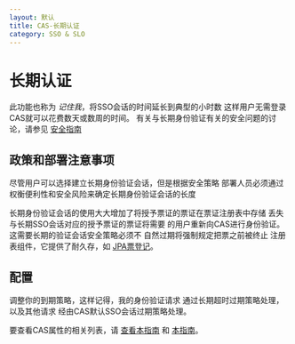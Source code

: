 ```yaml
---
layout: 默认
title: CAS-长期认证
category: SSO & SLO
---
```


# 长期认证

此功能也称为 *记住我*，将SSO会话的时间延长到典型的小时数 这样用户无需登录CAS就可以花费数天或数周的时间。 有关与长期身份验证有关的安全问题的讨论，请参见 [安全指南](../planning/Security-Guide.html)

## 政策和部署注意事项

尽管用户可以选择建立长期身份验证会话，但是根据安全策略 部署人员必须通过权衡便利性和安全风险来确定长期身份验证会话的长度

长期身份验证会话的使用大大增加了将授予票证的票证在票证注册表中存储 丢失与长期SSO会话对应的授予票证的票证将需要 的用户重新向CAS进行身份验证。 这需要长期的验证会话安全策略必须不 自然过期将强制规定把票之前被终止 注册表组件，它提供了耐久存，如 [JPA票登记](../ticketing/JPA-Ticket-Registry.html)。

## 配置

调整你的到期策略，这样记得，我的身份验证请求 通过长期超时过期策略处理，以及其他请求 经由CAS默认SSO会话过期策略处理。

要查看CAS属性的相关列表，请 [查看本指南](../configuration/Configuration-Properties.html#ticket-granting-cookie) 和 [本指南](../configuration/Configuration-Properties.html#remember-me)。
